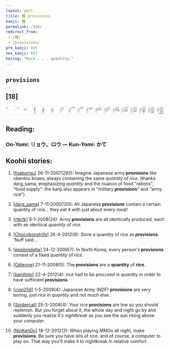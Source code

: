 ```yaml
---
layout: post
title: 糧 provisions
kanji: 糧
permalink: /926/
redirect_from:
 - /糧/
 - /provisions/
pre_kanji: 925
nex_kanji: 927
heisig: "Rice . . . quantity."
---
```


## `provisions`

## [18]

<div class="stroke"><img src="../images/E7B3A7.png" /></div>

## Reading:

### On-Yomi: リョウ、ロウ &mdash; Kun-Yomi: かて

## Koohii stories:

1) [<a href="http://kanji.koohii.com/profile/fuaburisu">fuaburisu</a>] 26-11-2007(292): Imagine Japanese army<strong> provisions</strong> like obentou boxes, always containing the same <em>quantity</em> of <em>rice</em>. (thanks darg_sama, emphasizing <em>quantity</em> and the nuance of food &quot;rations&quot;, &quot;food supply&quot;: the kanji also appears in &quot;military<strong> provisions</strong>&quot; and &quot;army rice&quot;). 

2) [<a href="http://kanji.koohii.com/profile/darg_sama">darg_sama</a>] 7-11-2005(120): All Japanese<strong> provisions</strong> contain a certain quantity of rice... they eat it with just about every meal! 

3) [<a href="http://kanji.koohii.com/profile/rtkrtk">rtkrtk</a>] 9-1-2008(24): Army<strong> provisions</strong> are all identically produced, each with an identical <em>quantity</em> of <em>rice</em>. 

4) [<a href="http://kanji.koohii.com/profile/Chocobonstrife">Chocobonstrife</a>] 26-4-2012(8): Store a quantity of rice as<strong> provisions</strong>. &#039;Nuff said... 

5) [<a href="http://kanji.koohii.com/profile/epsilondelta">epsilondelta</a>] 24-12-2009(7): In North Korea, every person&#039;s<strong> provisions</strong> consist of a fixed <em>quantity</em> of <em>rice</em>. 

6) [<a href="http://kanji.koohii.com/profile/Odieone">Odieone</a>] 21-11-2008(5): The<strong> provisions</strong> are a <strong>quantity</strong> of <strong>rice</strong>. 

7) [<a href="http://kanji.koohii.com/profile/kanjihito">kanjihito</a>] 22-4-2012(4): <em>rice</em> had to be procured in <em>quantity</em> in order to have sufficient<strong> provisions</strong>. 

8) [<a href="http://kanji.koohii.com/profile/cjon256">cjon256</a>] 1-5-2009(4): Japanese Army (NDF)<strong> provisions</strong> are very boring, just <em>rice</em> in <em>quantity</em> and not much else. 

9) [<a href="http://kanji.koohii.com/profile/Spidercat">Spidercat</a>] 25-3-2008(4): Your <em>rice</em><strong> provisions</strong> are low so you should replenish. But you forget about it, the whole day and night go by and suddenly you realize it&#039;s <em>nightbreak</em> as you see the sun rising above your <em>computer</em>. 

10) [<a href="http://kanji.koohii.com/profile/NinKenDo">NinKenDo</a>] 18-12-2012(2): When playing MMOs all night, make<strong> provisions</strong>. Be sure you have lots of rice, and of course, a computer to play on. That way you&#039;ll make it to nightbreak in relative comfort. 

